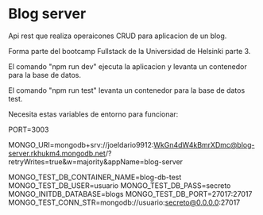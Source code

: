 # Blog server

Api rest que realiza operaicones CRUD para aplicacion de un blog.

Forma parte del bootcamp Fullstack de la Universidad de Helsinki parte 3.

El comando "npm run dev" ejecuta la aplicacion y levanta un contenedor para la base de datos.

El comando "npm run test" levanta un contenedor para la base de datos test.

Necesita estas variables de entorno para funcionar:

PORT=3003

MONGO_URI=mongodb+srv://joeldario9912:WkGn4dW4kBmrXDmc@blog-server.rkhukm4.mongodb.net/?retryWrites=true&w=majority&appName=blog-server

MONGO_TEST_DB_CONTAINER_NAME=blog-db-test
MONGO_TEST_DB_USER=usuario
MONGO_TEST_DB_PASS=secreto
MONGO_INITDB_DATABASE=blogs
MONGO_TEST_DB_PORT=27017:27017
MONGO_TEST_CONN_STR=mongodb://usuario:secreto@0.0.0.0:27017
